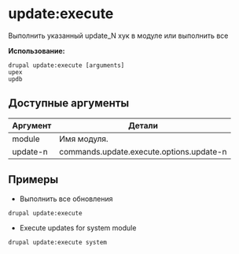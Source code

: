# update:execute
Выполнить указанный update_N хук в модуле или выполнить все

**Использование:**
```
drupal update:execute [arguments]
upex
updb
```

## Доступные аргументы
Аргумент | Детали
---------|-------------
module | Имя модуля.
update-n | commands.update.execute.options.update-n

## Примеры
* Выполнить все обновления
```
drupal update:execute
```
* Execute updates for system module
```
drupal update:execute system
```
